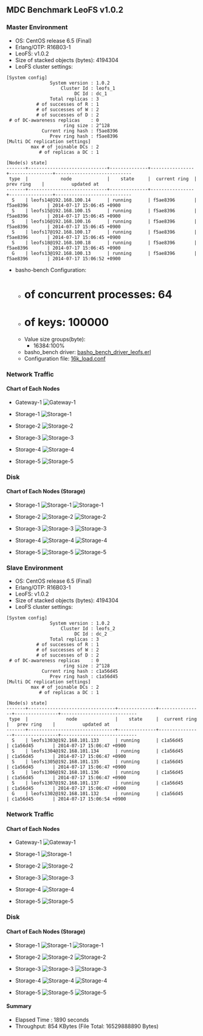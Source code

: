 ## MDC Benchmark LeoFS v1.0.2

### Master Environment

* OS: CentOS release 6.5 (Final)
* Erlang/OTP: R16B03-1
* LeoFS: v1.0.2
* Size of stacked objects (bytes): 4194304
* LeoFS cluster settings:

```
[System config]
                System version : 1.0.2
                    Cluster Id : leofs_1
                         DC Id : dc_1
                Total replicas : 3
           # of successes of R : 1
           # of successes of W : 2
           # of successes of D : 2
 # of DC-awareness replicas    : 0
                     ring size : 2^128
             Current ring hash : f5ae8396
                Prev ring hash : f5ae8396
[Multi DC replication settings]
         max # of joinable DCs : 2
            # of replicas a DC : 1

[Node(s) state]
-------+-----------------------------+--------------+----------------+----------------+----------------------------
 type  |            node             |    state     |  current ring  |   prev ring    |          updated at         
-------+-----------------------------+--------------+----------------+----------------+----------------------------
  S    | leofs14@192.168.100.14      | running      | f5ae8396       | f5ae8396       | 2014-07-17 15:06:45 +0900
  S    | leofs15@192.168.100.15      | running      | f5ae8396       | f5ae8396       | 2014-07-17 15:06:45 +0900
  S    | leofs16@192.168.100.16      | running      | f5ae8396       | f5ae8396       | 2014-07-17 15:06:45 +0900
  S    | leofs17@192.168.100.17      | running      | f5ae8396       | f5ae8396       | 2014-07-17 15:06:45 +0900
  S    | leofs18@192.168.100.18      | running      | f5ae8396       | f5ae8396       | 2014-07-17 15:06:45 +0900
  G    | leofs13@192.168.100.13      | running      | f5ae8396       | f5ae8396       | 2014-07-17 15:06:52 +0900

```

* basho-bench Configuration:
    * # of concurrent processes: 64
    * # of keys: 100000
    * Value size groups(byte):
        * 16384:100%
    * basho_bench driver: [basho_bench_driver_leofs.erl](https://github.com/leo-project/leofs/blob/develop/test/src/basho_bench_driver_leofs.erl)
    * Configuration file: [16k_load.conf](20140717_150659/16k_load.conf)

### Network Traffic
#### Chart of Each Nodes

* Gateway-1
![Gateway-1](leofs13_20140717_150658/sar_1_20140717_150658_p1p1-if1.png)

* Storage-1
![Storage-1](leofs14_20140717_150658/sar_3_20140717_150658_p1p1-if1.png)

* Storage-2
![Storage-2](leofs15_20140717_150658/sar_3_20140717_150658_p1p1-if1.png)

* Storage-3
![Storage-3](leofs16_20140717_150658/sar_3_20140717_150658_p1p1-if1.png)

* Storage-4
![Storage-4](leofs17_20140717_150658/sar_3_20140717_150658_p1p1-if1.png)

* Storage-5
![Storage-5](leofs18_20140717_150658/sar_2_20140717_150658_p1p1-if1.png)


### Disk
#### Chart of Each Nodes (Storage)

* Storage-1
![Storage-1](leofs14_20140717_150658/sar_3_20140717_150658_dev8-16-t1.png)
![Storage-1](leofs14_20140717_150658/sar_3_20140717_150658_dev8-16-t2.png)

* Storage-2
![Storage-2](leofs15_20140717_150658/sar_3_20140717_150658_dev8-16-t1.png)
![Storage-2](leofs15_20140717_150658/sar_3_20140717_150658_dev8-16-t2.png)

* Storage-3
![Storage-3](leofs16_20140717_150658/sar_3_20140717_150658_dev8-16-t1.png)
![Storage-3](leofs16_20140717_150658/sar_3_20140717_150658_dev8-16-t2.png)

* Storage-4
![Storage-4](leofs17_20140717_150658/sar_3_20140717_150658_dev8-16-t1.png)
![Storage-4](leofs17_20140717_150658/sar_3_20140717_150658_dev8-16-t2.png)

* Storage-5
![Storage-5](leofs18_20140717_150658/sar_2_20140717_150658_dev8-16-t1.png)
![Storage-5](leofs18_20140717_150658/sar_2_20140717_150658_dev8-16-t2.png)


### Slave Environment

* OS: CentOS release 6.5 (Final)
* Erlang/OTP: R16B03-1
* LeoFS: v1.0.2
* Size of stacked objects (bytes): 4194304
* LeoFS cluster settings:

```
[System config]
                System version : 1.0.2
                    Cluster Id : leofs_2
                         DC Id : dc_2
                Total replicas : 3
           # of successes of R : 1
           # of successes of W : 2
           # of successes of D : 2
 # of DC-awareness replicas    : 0
                     ring size : 2^128
             Current ring hash : c1a56d45
                Prev ring hash : c1a56d45
[Multi DC replication settings]
         max # of joinable DCs : 2
            # of replicas a DC : 1

[Node(s) state]
-------+--------------------------------+--------------+----------------+----------------+----------------------------
 type  |              node              |    state     |  current ring  |   prev ring    |          updated at         
-------+--------------------------------+--------------+----------------+----------------+----------------------------
  S    | leofs1303@192.168.101.133      | running      | c1a56d45       | c1a56d45       | 2014-07-17 15:06:47 +0900
  S    | leofs1304@192.168.101.134      | running      | c1a56d45       | c1a56d45       | 2014-07-17 15:06:47 +0900
  S    | leofs1305@192.168.101.135      | running      | c1a56d45       | c1a56d45       | 2014-07-17 15:06:47 +0900
  S    | leofs1306@192.168.101.136      | running      | c1a56d45       | c1a56d45       | 2014-07-17 15:06:47 +0900
  S    | leofs1307@192.168.101.137      | running      | c1a56d45       | c1a56d45       | 2014-07-17 15:06:47 +0900
  G    | leofs1302@192.168.101.132      | running      | c1a56d45       | c1a56d45       | 2014-07-17 15:06:54 +0900

```

### Network Traffic
#### Chart of Each Nodes

* Gateway-1
![Gateway-1](leofs1302_20140717_150658/sar_1_20140717_150658_eth0-if1.png)

* Storage-1
![Storage-1](leofs1303_20140717_150658/sar_1_20140717_150658_eth0-if1.png)

* Storage-2
![Storage-2](leofs1304_20140717_150658/sar_1_20140717_150658_eth0-if1.png)

* Storage-3
![Storage-3](leofs1305_20140717_150658/sar_1_20140717_150658_eth0-if1.png)

* Storage-4
![Storage-4](leofs1306_20140717_150658/sar_1_20140717_150658_eth0-if1.png)

* Storage-5
![Storage-5](leofs1307_20140717_150658/sar_1_20140717_150658_eth0-if1.png)


### Disk
#### Chart of Each Nodes (Storage)

* Storage-1
![Storage-1](leofs1303_20140717_150658/sar_1_20140717_150658_dev8-0-t1.png)
![Storage-1](leofs1303_20140717_150658/sar_1_20140717_150658_dev8-0-t2.png)

* Storage-2
![Storage-2](leofs1304_20140717_150658/sar_1_20140717_150658_dev8-0-t1.png)
![Storage-2](leofs1304_20140717_150658/sar_1_20140717_150658_dev8-0-t2.png)

* Storage-3
![Storage-3](leofs1305_20140717_150658/sar_1_20140717_150658_dev8-0-t1.png)
![Storage-3](leofs1305_20140717_150658/sar_1_20140717_150658_dev8-0-t2.png)

* Storage-4
![Storage-4](leofs1306_20140717_150658/sar_1_20140717_150658_dev8-0-t1.png)
![Storage-4](leofs1306_20140717_150658/sar_1_20140717_150658_dev8-0-t2.png)

* Storage-5
![Storage-5](leofs1307_20140717_150658/sar_1_20140717_150658_dev8-0-t1.png)
![Storage-5](leofs1307_20140717_150658/sar_1_20140717_150658_dev8-0-t2.png)


#### Summary

* Elapsed Time : 1890 seconds
* Throughput: 854 KBytes (File Total: 16529888890 Bytes)
